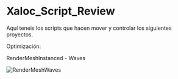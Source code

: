 # Xaloc_Script_Review

Aquí teneis los scripts que hacen mover y controlar los siguientes proyectos.

Optimización:

RenderMeshInstanced - Waves

![RenderMeshWaves](RenderMeshInstanced_Waves.GIF)
